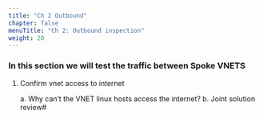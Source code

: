 ```yaml
---
title: "Ch 2 Outbound"
chapter: false
menuTitle: "Ch 2: Outbound inspection"
weight: 20
---
```


### In this section we will test the traffic between Spoke VNETS

1. Confirm vnet access to internet

	a. Why can’t the VNET linux hosts access the internet?
	b. Joint solution review#

